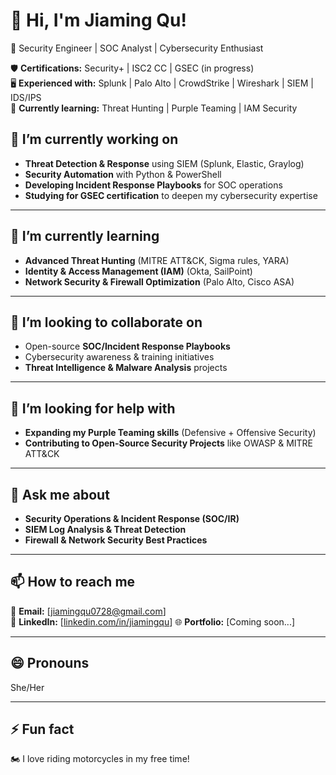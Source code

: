 # 👋 Hi, I'm Jiaming Qu!
🚀 Security Engineer | SOC Analyst | Cybersecurity Enthusiast  

🛡 **Certifications:** Security+ | ISC2 CC | GSEC (in progress)  
🖥 **Experienced with:** Splunk | Palo Alto | CrowdStrike | Wireshark | SIEM | IDS/IPS  
🎯 **Currently learning:** Threat Hunting | Purple Teaming | IAM Security  

## 🔭 I’m currently working on  
- **Threat Detection & Response** using SIEM (Splunk, Elastic, Graylog)  
- **Security Automation** with Python & PowerShell  
- **Developing Incident Response Playbooks** for SOC operations  
- **Studying for GSEC certification** to deepen my cybersecurity expertise

---

## 🌱 I’m currently learning  
- **Advanced Threat Hunting** (MITRE ATT&CK, Sigma rules, YARA)  
- **Identity & Access Management (IAM)** (Okta, SailPoint)  
- **Network Security & Firewall Optimization** (Palo Alto, Cisco ASA)  

---

## 👯 I’m looking to collaborate on  
- Open-source **SOC/Incident Response Playbooks**  
- Cybersecurity awareness & training initiatives  
- **Threat Intelligence & Malware Analysis** projects  

---

## 🤔 I’m looking for help with  
- **Expanding my Purple Teaming skills** (Defensive + Offensive Security)  
- **Contributing to Open-Source Security Projects** like OWASP & MITRE ATT&CK  

---

## 💬 Ask me about  
- **Security Operations & Incident Response (SOC/IR)**  
- **SIEM Log Analysis & Threat Detection**  
- **Firewall & Network Security Best Practices**  

---

## 📫 How to reach me  
📩 **Email:** [jiamingqu0728@gmail.com]  
💼 **LinkedIn:** [[linkedin.com/in/jiamingqu](https://www.linkedin.com/in/jiaming-qu996/)]
🌐 **Portfolio:** [Coming soon...]  

---

## 😄 Pronouns  
She/Her  

---

## ⚡ Fun fact  
🏍 I love riding motorcycles in my free time!  

<!--
**jiaming-sec/Jiaming-Sec** is a ✨ _special_ ✨ repository because its `README.md` (this file) appears on your GitHub profile.

Here are some ideas to get you started:

- 🔭 I’m currently working on ...
- 🌱 I’m currently learning ...
- 👯 I’m looking to collaborate on ...
- 🤔 I’m looking for help with ...
- 💬 Ask me about ...
- 📫 How to reach me: ...
- 😄 Pronouns: ...
- ⚡ Fun fact: ...
-->
